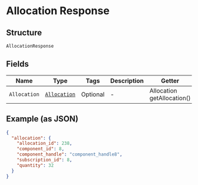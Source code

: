 
# Allocation Response

## Structure

`AllocationResponse`

## Fields

| Name | Type | Tags | Description | Getter | Setter |
|  --- | --- | --- | --- | --- | --- |
| `Allocation` | [`Allocation`](../../doc/models/allocation.md) | Optional | - | Allocation getAllocation() | setAllocation(Allocation allocation) |

## Example (as JSON)

```json
{
  "allocation": {
    "allocation_id": 238,
    "component_id": 8,
    "component_handle": "component_handle8",
    "subscription_id": 8,
    "quantity": 32
  }
}
```

